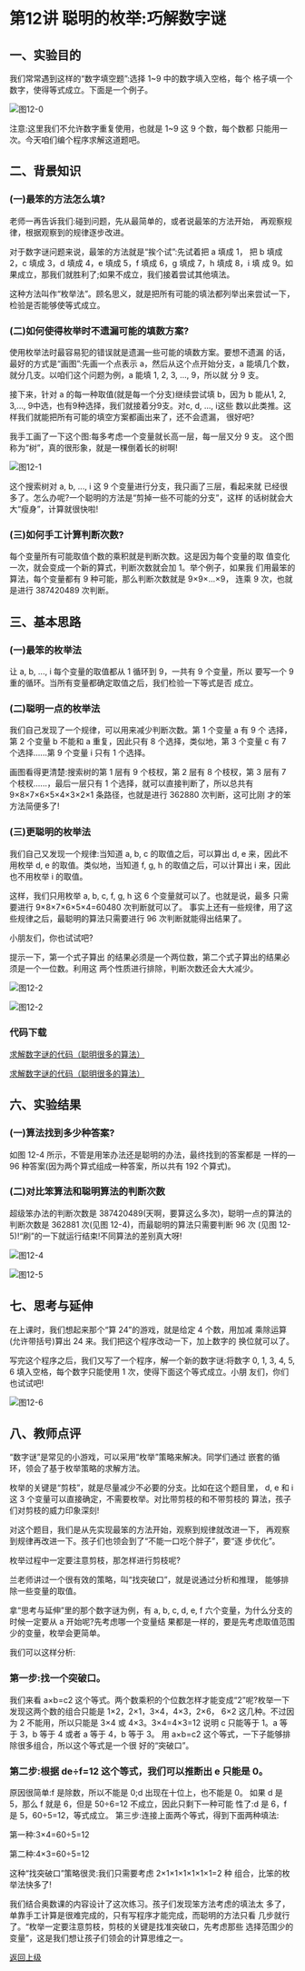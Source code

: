 # 第12讲 聪明的枚举:巧解数字谜

## 一、实验目的

我们常常遇到这样的“数字填空题”:选择 1~9 中的数字填入空格，每个 格子填一个数字，使得等式成立。下面是一个例子。

![图12-0](Figures/Lec12-0.png)


注意:这里我们不允许数字重复使用，也就是 1~9 这 9 个数，每个数都 只能用一次。今天咱们编个程序求解这道题吧。

## 二、背景知识

### (一)最笨的方法怎么填?

老师一再告诉我们:碰到问题，先从最简单的，或者说最笨的方法开始， 再观察规律，根据观察到的规律逐步改进。

对于数字谜问题来说，最笨的方法就是“挨个试”:先试着把 a 填成 1， 把 b 填成 2，c 填成 3，d 填成 4，e 填成 5，f 填成 6，g 填成 7，h 填成 8，i 填 成 9。如果成立，那我们就胜利了;如果不成立，我们接着尝试其他填法。

这种方法叫作“枚举法”。顾名思义，就是把所有可能的填法都列举出来尝试一下，检验是否能够使等式成立。


### (二)如何使得枚举时不遗漏可能的填数方案?

使用枚举法时最容易犯的错误就是遗漏一些可能的填数方案。要想不遗漏 的话，最好的方式是“画图”:先画一个点表示 a，然后从这个点开始分支，a 能填几个数，就分几支。以咱们这个问题为例，a 能填 1, 2, 3, ..., 9，所以就 分 9 支。

接下来，针对 a 的每一种取值(就是每一个分支)继续尝试填 b，因为 b 能从1, 2, 3,..., 9中选，也有9种选择，我们就接着分9支。对c, d, ..., i这些 数以此类推。这样我们就能把所有可能的填空方案都画出来了，还不会遗漏， 很好吧?

我手工画了一下这个图:每多考虑一个变量就长高一层，每一层又分 9 支。 这个图称为“树”，真的很形象，就是一棵倒着长的树啊!

![图12-1](Figures/Lec12-1.png)

这个搜索树对 a, b, ..., i 这 9 个变量进行分支，我只画了三层，看起来就 已经很多了。怎么办呢?一个聪明的方法是“剪掉一些不可能的分支”，这样 的话树就会大大“瘦身”，计算就很快啦!

### (三)如何手工计算判断次数?

每个变量所有可能取值个数的乘积就是判断次数。这是因为每个变量的取 值变化一次，就会变成一个新的算式，判断次数就会加 1。举个例子，如果我 们用最笨的算法，每个变量都有 9 种可能，那么判断次数就是 9×9×...×9， 连乘 9 次，也就是进行 387420489 次判断。


## 三、基本思路

### (一)最笨的枚举法

让 a, b, ..., i 每个变量的取值都从 1 循环到 9，一共有 9 个变量，所以 要写一个 9 重的循环。当所有变量都确定取值之后，我们检验一下等式是否 成立。

### (二)聪明一点的枚举法

我们自己发现了一个规律，可以用来减少判断次数。第 1 个变量 a 有 9 个 选择，第 2 个变量 b 不能和 a 重复，因此只有 8 个选择，类似地，第 3 个变量 c 有 7 个选择......第 9 个变量 i 只有 1 个选择。

画图看得更清楚:搜索树的第 1 层有 9 个枝杈，第 2 层有 8 个枝杈，第 3 层有 7 个枝杈......，最后一层只有 1 个选择，就可以直接判断了，所以总共有 9×8×7×6×5×4×3×2×1 条路径，也就是进行 362880 次判断，这可比刚 才的笨方法简便多了!

### (三)更聪明的枚举法

我们自己又发现一个规律:当知道 a, b, c 的取值之后，可以算出 d, e 来，因此不用枚举 d, e 的取值。类似地，当知道 f, g, h 的取值之后，可以计算出 i 来，因此也不用枚举 i 的取值。

这样，我们只用枚举 a, b, c, f, g, h 这 6 个变量就可以了。也就是说，最多 只需要进行 9×8×7×6×5×4=60480 次判断就可以了。
事实上还有一些规律，用了这些规律之后，最聪明的算法只需要进行 96 次判断就能得出结果了。

小朋友们，你也试试吧?

提示一下，第一个式子算出 的结果必须是一个两位数，第二个式子算出的结果必须是一个一位数。利用这 两个性质进行排除，判断次数还会大大减少。

![图12-2](Figures/Lec12-2.png)

![图12-2](Figures/Lec12-2.png)


### 代码下载

[求解数字谜的代码（聪明很多的算法）](Code/第12讲-数字谜-聪明很多的算法.sb3) 


[求解数字谜的代码（聪明很多的算法）](Code/第12讲-聪明的枚举-数字谜二-聪明的算法.sb3)



## 六、实验结果

### (一)算法找到多少种答案?

如图 12-4 所示，不管是用笨办法还是聪明的办法，最终找到的答案都是 一样的— 96 种答案(因为两个算式组成一种答案，所以共有 192 个算式)。

### (二)对比笨算法和聪明算法的判断次数

超级笨办法的判断次数是 387420489(天啊，要算这么多次)，聪明一点的算法的判断次数是 362881 次(见图 12-4)，而最聪明的算法只需要判断 96 次 (见图 12-5)!“刷”的一下就运行结束!不同算法的差别真大呀!


![图12-4](Figures/Lec12-4.png)

![图12-5](Figures/Lec12-5.png)

## 七、思考与延伸
在上课时，我们想起来那个“算 24”的游戏，就是给定 4 个数，用加减 乘除运算(允许带括号)算出 24 来。我们把这个程序改动一下，加上数字的 换位就可以了。

写完这个程序之后，我们又写了一个程序，解一个新的数字谜:将数字 0, 1, 3, 4, 5, 6 填入空格，每个数字只能使用 1 次，使得下面这个等式成立。小朋 友们，你们也试试吧!

![图12-6](Figures/Lec12-6.png)


## 八、教师点评

“数字谜”是常见的小游戏，可以采用“枚举”策略来解决。同学们通过 嵌套的循环，领会了基于枚举策略的求解方法。

枚举的关键是“剪枝”，就是尽量减少不必要的分支。比如在这个题目里， d, e 和 i 这 3 个变量可以直接确定，不需要枚举。对比带剪枝的和不带剪枝的 算法，孩子们对剪枝的威力印象深刻!

对这个题目，我们是从先实现最笨的方法开始，观察到规律就改进一下， 再观察到规律再改进一下。孩子们也领会到了“不能一口吃个胖子”，要“逐 步优化”。

枚举过程中一定要注意剪枝，那怎样进行剪枝呢?

兰老师讲过一个很有效的策略，叫“找突破口”，就是说通过分析和推理， 能够排除一些变量的取值。

拿“思考与延伸”里的那个数字谜为例，有 a, b, c, d, e, f 六个变量，为什么分支的时候一定要从 a 开始呢?先考虑哪一个变量结 果都是一样的，要是先考虑取值范围少的变量，枚举会更简单。

我们可以这样分析:

### 第一步:找一个突破口。
我们来看 a×b=c2 这个等式。两个数乘积的个位数怎样才能变成“2”呢?枚举一下发现这两个数的组合只能是 1×2，2×1，3×4，4×3，2×6， 6×2 这几种。不过因为 2 不能用，所以只能是 3×4 或 4×3。3×4=4×3=12 说明 c 只能等于 1。a 等于 3，b 等于 4 或者 a 等于 4，b 等于 3。
用 a×b=c2 这个等式，一下子能够排除很多组合，所以这个等式是一个很 好的“突破口”。

### 第二步:根据 de÷f=12 这个等式，我们可以推断出 e 只能是 0。 

原因很简单:f 是除数，所以不能是 0;d 出现在十位上，也不能是 0。 如果 d 是 5，那么 f 就是 6，但是 50÷6=12 不成立，因此只剩下一种可能
性了:d 是 6，f 是 5，60÷5=12，等式成立。 第三步:连接上面两个等式，得到下面两种填法:

第一种:3×4=60÷5=12

第二种:4×3=60÷5=12 

这种“找突破口”策略很灵:我们只需要考虑 2×1×1×1×1×1×1=2 种
组合，比笨的枚举法快多了! 


我们结合奥数课的内容设计了这次练习。孩子们发现笨方法考虑的填法太
多了，单靠手工计算是很难完成的，只有写程序才能完成，而聪明的方法只看 几步就行了。“枚举一定要注意剪枝，剪枝的关键是找准突破口，先考虑那些 选择范围少的变量”，这是我们想让孩子们领会的计算思维之一。


[返回上级](index.md)
